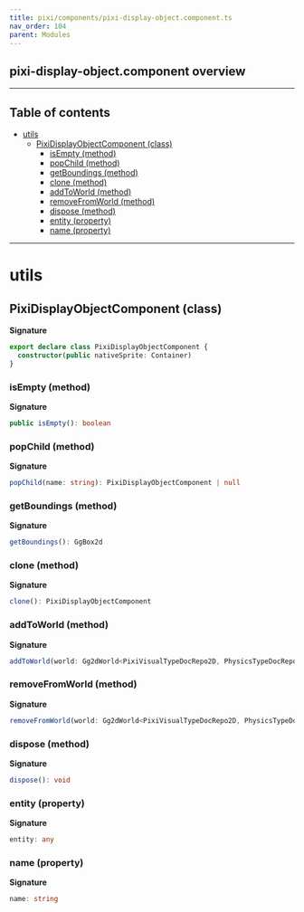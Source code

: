 ```yaml
---
title: pixi/components/pixi-display-object.component.ts
nav_order: 104
parent: Modules
---
```


## pixi-display-object.component overview

---

<h2 class="text-delta">Table of contents</h2>

- [utils](#utils)
  - [PixiDisplayObjectComponent (class)](#pixidisplayobjectcomponent-class)
    - [isEmpty (method)](#isempty-method)
    - [popChild (method)](#popchild-method)
    - [getBoundings (method)](#getboundings-method)
    - [clone (method)](#clone-method)
    - [addToWorld (method)](#addtoworld-method)
    - [removeFromWorld (method)](#removefromworld-method)
    - [dispose (method)](#dispose-method)
    - [entity (property)](#entity-property)
    - [name (property)](#name-property)

---

# utils

## PixiDisplayObjectComponent (class)

**Signature**

```ts
export declare class PixiDisplayObjectComponent {
  constructor(public nativeSprite: Container)
}
```

### isEmpty (method)

**Signature**

```ts
public isEmpty(): boolean
```

### popChild (method)

**Signature**

```ts
popChild(name: string): PixiDisplayObjectComponent | null
```

### getBoundings (method)

**Signature**

```ts
getBoundings(): GgBox2d
```

### clone (method)

**Signature**

```ts
clone(): PixiDisplayObjectComponent
```

### addToWorld (method)

**Signature**

```ts
addToWorld(world: Gg2dWorld<PixiVisualTypeDocRepo2D, PhysicsTypeDocRepo2D, PixiSceneComponent>): void
```

### removeFromWorld (method)

**Signature**

```ts
removeFromWorld(world: Gg2dWorld<PixiVisualTypeDocRepo2D, PhysicsTypeDocRepo2D, PixiSceneComponent>): void
```

### dispose (method)

**Signature**

```ts
dispose(): void
```

### entity (property)

**Signature**

```ts
entity: any
```

### name (property)

**Signature**

```ts
name: string
```

